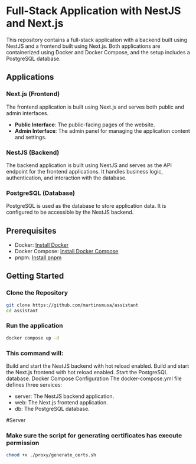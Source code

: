 # Full-Stack Application with NestJS and Next.js

This repository contains a full-stack application with a backend built using NestJS and a frontend built using Next.js. Both applications are containerized using Docker and Docker Compose, and the setup includes a PostgreSQL database.

## Applications

### Next.js (Frontend)

The frontend application is built using Next.js and serves both public and admin interfaces.

- **Public Interface**: The public-facing pages of the website.
- **Admin Interface**: The admin panel for managing the application content and settings.

### NestJS (Backend)

The backend application is built using NestJS and serves as the API endpoint for the frontend applications. It handles business logic, authentication, and interaction with the database.

### PostgreSQL (Database)

PostgreSQL is used as the database to store application data. It is configured to be accessible by the NestJS backend.

## Prerequisites

- Docker: [Install Docker](https://docs.docker.com/get-docker/)
- Docker Compose: [Install Docker Compose](https://docs.docker.com/compose/install/)
- pnpm: [Install pnpm](https://pnpm.io/installation)

## Getting Started

### Clone the Repository

```bash
git clone https://github.com/martinsmusa/assistant
cd assistant
```

### Run the application 
```bash
docker compose up -d
```

### This command will:

Build and start the NestJS backend with hot reload enabled.
Build and start the Next.js frontend with hot reload enabled.
Start the PostgreSQL database.
Docker Compose Configuration
The docker-compose.yml file defines three services:

- server: The NestJS backend application.
- web: The Next.js frontend application.
- db: The PostgreSQL database.

#Server

### Make sure the script for generating certificates has execute permission
```bash
chmod +x ./proxy/generate_certs.sh
```
